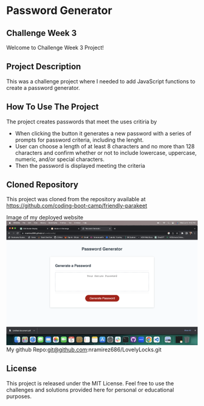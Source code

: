# Password Generator

## **Challenge Week 3**

Welcome to Challenge Week 3 Project!

## **Project Description**

This was a challenge project where I needed to add JavaScript functions to create a password generator.

## **How To Use The Project**

The project creates passwords that meet the uses critiria by

- When clicking the button it generates a new password with a series of prompts for password criteria, including the lenght.
- User can choose a length of at least 8 characters and no more than 128 characters and confirm whether or not to include lowercase, uppercase, numeric, and/or special characters.
- Then the password is displayed meeting the criteria

## **Cloned Repository**

This project was cloned from the repository available at https://github.com/coding-boot-camp/friendly-parakeet

Image of my deployed website
![Screenshot](images/Screenshot%202023-07-05%20at%204.42.21%20PM.png)
My github Repo:git@github.com:nramirez686/LovelyLocks.git

## **License**

This project is released under the MIT License. Feel free to use the challenges and solutions provided here for personal or educational purposes.
